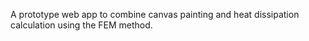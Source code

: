 A prototype web app to combine canvas painting and heat dissipation calculation using the FEM method.

